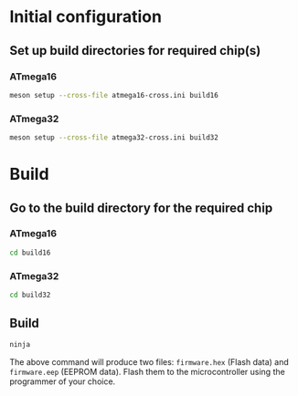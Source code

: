 # Initial configuration

## Set up build directories for required chip(s)

### ATmega16
```sh
meson setup --cross-file atmega16-cross.ini build16
```

### ATmega32
```sh
meson setup --cross-file atmega32-cross.ini build32
```

# Build

## Go to the build directory for the required chip

### ATmega16

```sh
cd build16
```

### ATmega32

```sh
cd build32
```

## Build

```sh
ninja
```

The above command will produce two files: `firmware.hex` (Flash data) and `firmware.eep` (EEPROM data).
Flash them to the microcontroller using the programmer of your choice.
